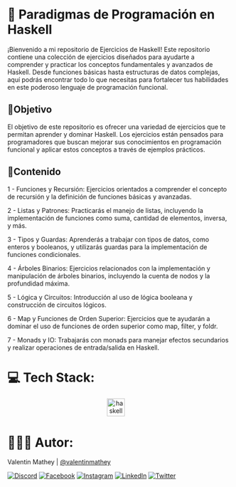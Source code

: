 # 🔢 Paradigmas de Programación en Haskell
¡Bienvenido a mi repositorio de Ejercicios de Haskell! Este repositorio contiene una colección de ejercicios diseñados para ayudarte a comprender y practicar los conceptos fundamentales y avanzados de Haskell. Desde funciones básicas hasta estructuras de datos complejas, aquí podrás encontrar todo lo que necesitas para fortalecer tus habilidades en este poderoso lenguaje de programación funcional.

## 💫Objetivo
El objetivo de este repositorio es ofrecer una variedad de ejercicios que te permitan aprender y dominar Haskell. Los ejercicios están pensados para programadores que buscan mejorar sus conocimientos en programación funcional y aplicar estos conceptos a través de ejemplos prácticos.

## 📂Contenido
1 - Funciones y Recursión: Ejercicios orientados a comprender el concepto de recursión y la definición de funciones básicas y avanzadas.

2 - Listas y Patrones: Practicarás el manejo de listas, incluyendo la implementación de funciones como suma, cantidad de elementos, inversa, y más.

3 - Tipos y Guardas: Aprenderás a trabajar con tipos de datos, como enteros y booleanos, y utilizarás guardas para la implementación de funciones condicionales.

4 - Árboles Binarios: Ejercicios relacionados con la implementación y manipulación de árboles binarios, incluyendo la cuenta de nodos y la profundidad máxima.

5 - Lógica y Circuitos: Introducción al uso de lógica booleana y construcción de circuitos lógicos.

6 - Map y Funciones de Orden Superior: Ejercicios que te ayudarán a dominar el uso de funciones de orden superior como map, filter, y foldr.

7 - Monads y IO: Trabajarás con monads para manejar efectos secundarios y realizar operaciones de entrada/salida en Haskell.

# 💻 Tech Stack:
<div align="center">
  <img src="https://upload.wikimedia.org/wikipedia/commons/1/1c/Haskell-Logo.svg" height="40" alt="haskell logo" />
  <img width="12" />
</div>

# 🧑🏻‍💻 Autor:

Valentin Mathey | <a href="https://github.com/valentinmathey">@valentinmathey</a>

[![Discord](https://img.shields.io/badge/Discord-%237289DA.svg?logo=discord&logoColor=white)](https://discord.gg/valentinmathey) [![Facebook](https://img.shields.io/badge/Facebook-%231877F2.svg?logo=Facebook&logoColor=white)](https://facebook.com/https://www.facebook.com/ValentinEzequielMathey) [![Instagram](https://img.shields.io/badge/Instagram-%23E4405F.svg?logo=Instagram&logoColor=white)](https://instagram.com/https://www.instagram.com/valen.mathey/) [![LinkedIn](https://img.shields.io/badge/LinkedIn-%230077B5.svg?logo=linkedin&logoColor=white)](https://linkedin.com/in/https://www.linkedin.com/in/valentin-mathey/) [![Twitter](https://img.shields.io/badge/Twitter-%231DA1F2.svg?logo=Twitter&logoColor=white)](https://twitter.com/https://twitter.com/valen_mathey) 
